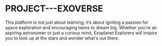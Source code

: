 # PROJECT---EXOVERSE
This platform is not just about learning; it’s about igniting a passion for space exploration and encouraging teens to dream big. Whether you're an aspiring astronomer or just a curious mind, Exoplanet Explorers will inspire you to look up at the stars and wonder what's out there. 
